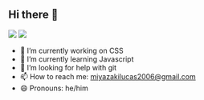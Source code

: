 ## Hi there 👋

  <img src="https://komarev.com/ghpvc/?username=miya292&color=orange">
  <img src="https://img.shields.io/github/followers/miya292?label=Followers&style=flat-square&logo=github">

<!--
**miya292/miya292** is a ✨ _special_ ✨ repository because its `README.md` (this file) appears on your GitHub profile.

Here are some ideas to get you started:
-->
- 🔭 I’m currently working on CSS
- 🌱 I’m currently learning Javascript
- 🤔 I’m looking for help with git
- 📫 How to reach me: miyazakilucas2006@gmail.com
- 😄 Pronouns: he/him


